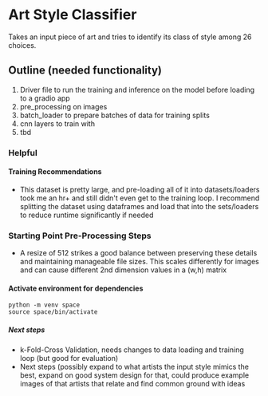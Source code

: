 # Art Style Classifier
Takes an input piece of art and tries to identify its class of style among 26 choices.

## Outline (needed functionality)

1. Driver file to run the training and inference on the model before loading to a gradio app
2. pre_processing on images
3. batch_loader to prepare batches of data for training splits
4. cnn layers to train with
5. tbd

### Helpful

#### Training Recommendations
* This dataset is pretty large, and pre-loading all of it into datasets/loaders took me an hr+ and still didn't even get to the training loop. I recommend splitting the dataset using dataframes and load that into the sets/loaders to reduce runtime significantly if needed

### Starting Point Pre-Processing Steps
* A resize of 512 strikes a good balance between preserving these details and maintaining manageable file sizes. This scales differently for images and can cause different 2nd dimension values in a (w,h) matrix

#### Activate environment for dependencies
```
python -m venv space
source space/bin/activate
```


##### Next steps
* k-Fold-Cross Validation, needs changes to data loading and training loop (but good for evaluation)
* Next steps (possibly expand to what artists the input style mimics the best, expand on good system design for that, could produce example images of that artists that relate and find common ground with ideas